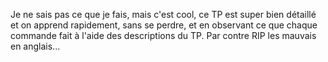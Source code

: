 Je ne sais pas ce que je fais, mais c'est cool, ce TP est super bien détaillé
et on apprend rapidement, sans se perdre, et en observant ce que chaque commande
fait à l'aide des descriptions du TP. Par contre RIP les mauvais en anglais...
